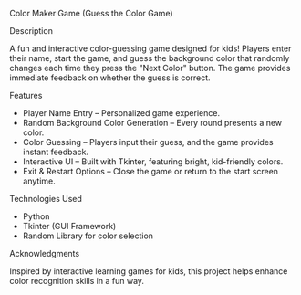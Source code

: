 Color Maker Game (Guess the Color Game)

Description

A fun and interactive color-guessing game designed for kids! Players enter their name, start the game, and guess the background color that randomly changes each time they press the "Next Color" button. The game provides immediate feedback on whether the guess is correct.

Features
- Player Name Entry – Personalized game experience.
- Random Background Color Generation – Every round presents a new color.
- Color Guessing – Players input their guess, and the game provides instant feedback.
- Interactive UI – Built with Tkinter, featuring bright, kid-friendly colors.
- Exit & Restart Options – Close the game or return to the start screen anytime.

Technologies Used
- Python
- Tkinter (GUI Framework)
- Random Library for color selection

Acknowledgments

Inspired by interactive learning games for kids, this project helps enhance color recognition skills in a fun way.
